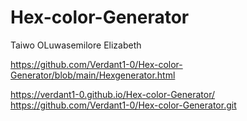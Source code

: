 # Hex-color-Generator
Taiwo OLuwasemilore Elizabeth

https://github.com/Verdant1-0/Hex-color-Generator/blob/main/Hexgenerator.html

https://verdant1-0.github.io/Hex-color-Generator/
https://github.com/Verdant1-0/Hex-color-Generator.git
